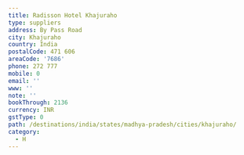 ```yaml
---
title: Radisson Hotel Khajuraho
type: suppliers
address: By Pass Road
city: Khajuraho
country: India
postalCode: 471 606
areaCode: '7686'
phone: 272 777
mobile: 0
email: ''
www: ''
note: ''
bookThrough: 2136
currency: INR
gstType: 0
path: /destinations/india/states/madhya-pradesh/cities/khajuraho/
category:
  - H
---
```


